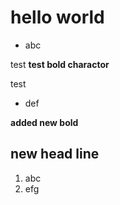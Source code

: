 # hello world

* abc

test **test bold charactor** 

test 
* def

**added new bold**

## new head line
1. abc
2. efg